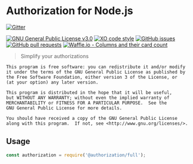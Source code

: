 # Authorization for Node.js

[![Gitter](https://img.shields.io/gitter/room/authorization-team/node_js.svg)](https://gitter.im/authorization-team/node_js?utm_source=badge&utm_medium=badge&utm_campaign=pr-badge)

[![GNU General Public License v3.0](https://img.shields.io/github/license/authorization-team/authorization.svg)](https://github.com/authorization-team/authorization/blob/master/LICENSE)
[![XO code style](https://img.shields.io/badge/code_style-XO-5ed9c7.svg)](https://github.com/sindresorhus/xo)
[![GitHub issues](https://img.shields.io/github/issues/authorization-team/authorization.svg)](https://github.com/authorization-team/authorization/issues)
[![GitHub pull requests](https://img.shields.io/github/issues-pr/authorization-team/authorization.svg)](https://github.com/authorization-team/authorization/pulls)
[![Waffle.io - Columns and their card count](https://badge.waffle.io/authorization-team/authorization.svg?columns=all)](https://waffle.io/authorization-team/authorization)

> Simplify your authorizations

    This program is free software: you can redistribute it and/or modify
    it under the terms of the GNU General Public License as published by
    the Free Software Foundation, either version 3 of the License, or
    (at your option) any later version.

    This program is distributed in the hope that it will be useful,
    but WITHOUT ANY WARRANTY; without even the implied warranty of
    MERCHANTABILITY or FITNESS FOR A PARTICULAR PURPOSE.  See the
    GNU General Public License for more details.

    You should have received a copy of the GNU General Public License
    along with this program.  If not, see <http://www.gnu.org/licenses/>.
## Usage
```javascript
const authorization = require('@authorization/full');
```
